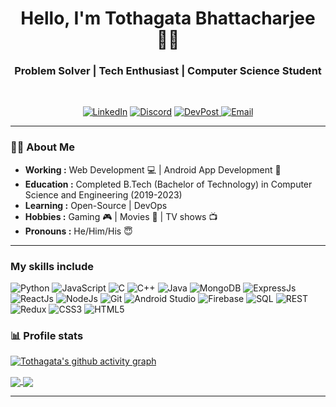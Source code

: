 <h1 align="center"> Hello, I'm Tothagata Bhattacharjee 👨‍💻 </h1>

<h3 align="center">  Problem Solver | Tech Enthusiast | Computer Science Student </h3> <br>

<p align="center"> 
<a href="https://www.linkedin.com/in/toth2000/"><img alt="LinkedIn" src="https://img.shields.io/badge/LinkedIn-0077B5?style=for-the-badge&logo=linkedin&logoColor=white"></a>
<a href="https://discord.com/app"><img alt="Discord" src="https://img.shields.io/badge/-toth2000%239887-7289DA?style=for-the-badge&logo=discord&logoColor=white"/></a>
<a href="https://devpost.com/tothagata-bhattacharjee"><img alt="DevPost" src="https://img.shields.io/badge/DevPost-003E54?style=for-the-badge&logo=devpost&logoColor=white">
</a>
<a href="mailto:tothagata.bhattacharjee@gmail.com"><img alt="Email" src="https://img.shields.io/badge/Gmail-D14836?style=for-the-badge&logo=gmail&logoColor=white"></a>
</p>

---

### 👨‍💼 About Me

- **Working :** Web Development :computer: | Android App Development 📱
- **Education :** Completed B.Tech (Bachelor of Technology) in Computer Science and Engineering (2019-2023)
- **Learning :** Open-Source | DevOps
- **Hobbies :** Gaming 🎮 | Movies 🎥 | TV shows 📺
- **Pronouns :** He/Him/His :innocent:

---

### My skills include

<p align="left">
	<img title="Python" src="https://img.shields.io/badge/Python-3776AB?style=for-the-badge&logo=python&logoColor=white"/>
	<img title="JavaScript" src="https://img.shields.io/badge/JavaScript-F7DF1E?style=for-the-badge&logo=javascript&logoColor=black"/>
	<img title="C" src="https://img.shields.io/badge/C-00599C?style=for-the-badge&logo=c&logoColor=white"/>
	<img title="C++" src="https://img.shields.io/badge/C%2B%2B-00599C?style=for-the-badge&logo=c%2B%2B&logoColor=white"  />
	<img title="Java" src="https://img.shields.io/badge/Java-ED8B00?style=for-the-badge&logo=java&logoColor=white" />
	<img title="MongoDB" src="https://img.shields.io/badge/MongoDB-4EA94B?style=for-the-badge&logo=mongodb&logoColor=white" />
    <img title="ExpressJs" src="https://img.shields.io/badge/Express.js-000000?style=for-the-badge&logo=express&logoColor=white"/>
	<img title="ReactJs" src="https://img.shields.io/badge/React-20232A?style=for-the-badge&logo=react&logoColor=61DAFB"/>
    <img title="NodeJs" src="https://img.shields.io/badge/Node.js-339933?style=for-the-badge&logo=nodedotjs&logoColor=white"/>
	<img title="Git" src="https://img.shields.io/badge/Git-F05032?style=for-the-badge&logo=git&logoColor=white"/>
	<img title="Android Studio" src="https://img.shields.io/badge/Android_Studio-3DDC84?style=for-the-badge&logo=android-studio&logoColor=white"/>
	<img title="Firebase" src="https://img.shields.io/badge/firebase-ffca28?style=for-the-badge&logo=firebase&logoColor=black"/>
	<img title="SQL" src="https://img.shields.io/badge/SQL-1256C4?style=for-the-badge&logoColor=white"/>
	<img title="REST" src="https://img.shields.io/badge/REST-BF55EC?style=for-the-badge&logoColor=white"/>
	<img title="Redux" src="https://img.shields.io/badge/Redux-593D88?style=for-the-badge&logo=redux&logoColor=white"/>
	<img title="CSS3" src="https://img.shields.io/badge/CSS3-1572B6?style=for-the-badge&logo=css3&logoColor=white" />
	<img title="HTML5" src="https://img.shields.io/badge/HTML5-E34F26?style=for-the-badge&logo=html5&logoColor=white"/>
</p>

### 📊 Profile stats

[![Tothagata's github activity graph](https://activity-graph.herokuapp.com/graph?username=toth2000&theme=xcode)](#)

<!-- https://github.com/anuraghazra/github-readme-stats -->
<a href="#">
  <img align="center" src="https://github-readme-stats.vercel.app/api/top-langs/?username=toth2000&layout=compact&hide=jupyter%20notebook&theme=outrun" />
</a>
<!-- https://github.com/anuraghazra/convoychat -->
<a href="#" target="blank">
  <img align="center" src="https://github-readme-stats.vercel.app/api?username=toth2000&theme=synthwave&show_icons=true" />
</a>


---
